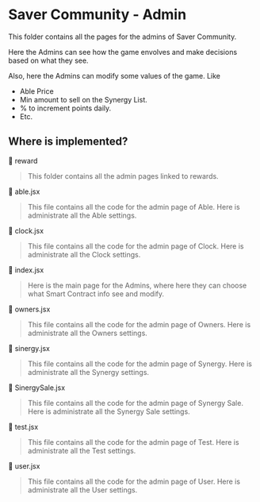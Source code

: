 # Saver Community - Admin

This folder contains all the pages for the admins of Saver Community.

Here the Admins can see how the game envolves and make decisions based on what they see.

Also, here the Admins can modify some values of the game. Like
- Able Price
- Min amount to sell on the Synergy List.
- % to increment points daily.
- Etc.

## Where is implemented?
📁 reward
> This folder contains all the admin pages linked to rewards.

📄 able.jsx
> This file contains all the code for the admin page of Able. Here is administrate all the Able settings.

📄 clock.jsx
> This file contains all the code for the admin page of Clock. Here is administrate all the Clock settings.

📄 index.jsx
> Here is the main page for the Admins, where here they can choose what Smart Contract info see and modify.

📄 owners.jsx
> This file contains all the code for the admin page of Owners. Here is administrate all the Owners settings.

📄 sinergy.jsx
> This file contains all the code for the admin page of Synergy. Here is administrate all the Synergy settings.

📄 SinergySale.jsx
> This file contains all the code for the admin page of Synergy Sale. Here is administrate all the Synergy Sale settings.

📄 test.jsx
> This file contains all the code for the admin page of Test. Here is administrate all the Test settings.

📄 user.jsx
> This file contains all the code for the admin page of User. Here is administrate all the User settings.